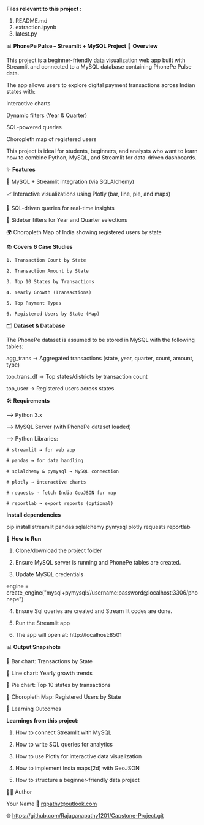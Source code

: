 **Files relevant to this project :**
1. README.md
2. extraction.ipynb
3. latest.py


📊 **PhonePe Pulse – Streamlit + MySQL Project**
📌 **Overview**

This project is a beginner-friendly data visualization web app built with Streamlit and connected to a MySQL database containing PhonePe Pulse data.

The app allows users to explore digital payment transactions across Indian states with:

Interactive charts

Dynamic filters (Year & Quarter)

SQL-powered queries

Choropleth map of registered users

This project is ideal for students, beginners, and analysts who want to learn how to combine Python, MySQL, and Streamlit for data-driven dashboards.

✨ **Features**

🔗 MySQL + Streamlit integration (via SQLAlchemy)

📈 Interactive visualizations using Plotly (bar, line, pie, and maps)

🧮 SQL-driven queries for real-time insights

🧭 Sidebar filters for Year and Quarter selections

🌍 Choropleth Map of India showing registered users by state

📚 **Covers 6 Case Studies**

    1. Transaction Count by State

    2. Transaction Amount by State

    3. Top 10 States by Transactions

    4. Yearly Growth (Transactions)

    5. Top Payment Types

    6. Registered Users by State (Map)
    

🗂 **Dataset & Database**

The PhonePe dataset is assumed to be stored in MySQL with the following tables:

agg_trans → Aggregated transactions (state, year, quarter, count, amount, type)

top_trans_df → Top states/districts by transaction count

top_user → Registered users across states



🛠 **Requirements**

--> Python 3.x

--> MySQL Server (with PhonePe dataset loaded)

--> Python Libraries:

    # streamlit → for web app

    # pandas → for data handling

    # sqlalchemy & pymysql → MySQL connection

    # plotly → interactive charts

    # requests → fetch India GeoJSON for map

    # reportlab → export reports (optional)

**Install dependencies**

pip install streamlit pandas sqlalchemy pymysql plotly requests reportlab


🚀 **How to Run**

1. Clone/download the project folder

2. Ensure MySQL server is running and PhonePe tables are created.

3. Update MySQL credentials

engine = create_engine("mysql+pymysql://username:password@localhost:3306/phonepe")

4. Ensure Sql queries are created and Stream lit codes are done.
   
5. Run the Streamlit app

6. The app will open at: http://localhost:8501
   

📊 **Output Snapshots**

📍 Bar chart: Transactions by State

📍 Line chart: Yearly growth trends

📍 Pie chart: Top 10 states by transactions

📍 Choropleth Map: Registered Users by State

🎯 Learning Outcomes

**Learnings from this project:**

1. How to connect Streamlit with MySQL

2. How to write SQL queries for analytics

3. How to use Plotly for interactive data visualization

4. How to implement India maps(2d) with GeoJSON

5. How to structure a beginner-friendly data project

👨‍💻 Author

Your Name
📧 rgpathy@outlook.com

🌐 https://github.com/Rajaganapathy1201/Capstone-Project.git
